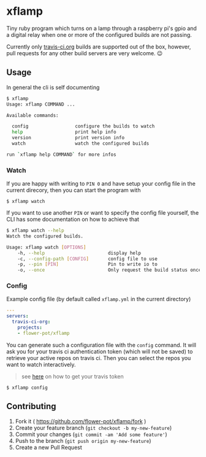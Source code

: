 # xflamp

Tiny ruby program which turns on a lamp through a raspberry pi's gpio and a
digital relay when one or more of the configured builds are not passing.

Currently only [travis-ci.org](https://travis-ci.org/) builds are supported out
of the box, however, pull requests for any other build servers are very
welcome. :wink:

## Usage

In general the cli is self documenting

```bash
$ xflamp 
Usage: xflamp COMMAND ...

Available commands:

  config                 configure the builds to watch
  help                   print help info
  version                print version info
  watch                  watch the configured builds

run `xflamp help COMMAND` for more infos
```

### Watch

If you are happy with writing to `PIN 0` and have setup your config file in the
current direcory, then you can start the program with

	$ xflamp watch

If you want to use another `PIN` or want to specify the config file yourself,
the CLI has some documentation on how to achieve that

```bash
$ xflamp watch --help
Watch the configured builds.

Usage: xflamp watch [OPTIONS]
    -h, --help                       display help
    -c, --config-path [CONFIG]       config file to use
    -p, --pin [PIN]                  Pin to write io to
    -o, --once                       Only request the build status once
```

### Config

Example config file (by default called `xflamp.yml` in the current directory)

```yaml
---
servers:
  travis-ci-org:
    projects:
    - flower-pot/xflamp

```

You can generate such a configuration file with the `config` command. It will
ask you for your travis ci authentication token (which will not be saved) to
retrieve your active repos on travis ci. Then you can select the repos you want
to watch interactively.

> see [here](https://github.com/travis-ci/travis.rb#token) on how to get your
> travis token

	$ xflamp config

## Contributing

1. Fork it ( https://github.com/flower-pot/xflamp/fork )
2. Create your feature branch (`git checkout -b my-new-feature`)
3. Commit your changes (`git commit -am 'Add some feature'`)
4. Push to the branch (`git push origin my-new-feature`)
5. Create a new Pull Request
